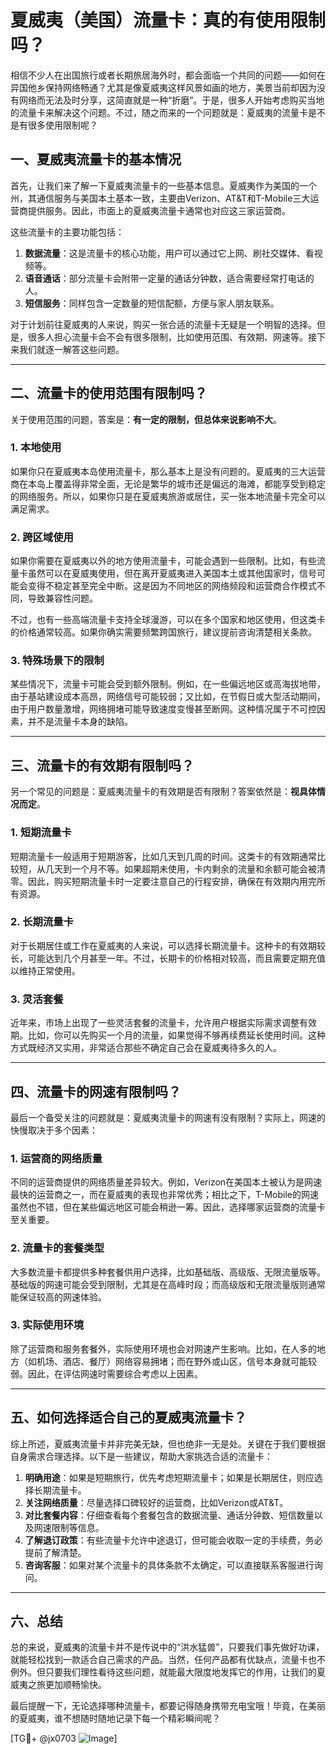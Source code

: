 # 夏威夷（美国）流量卡：真的有使用限制吗？

相信不少人在出国旅行或者长期旅居海外时，都会面临一个共同的问题——如何在异国他乡保持网络畅通？尤其是像夏威夷这样风景如画的地方，美景当前却因为没有网络而无法及时分享，这简直就是一种“折磨”。于是，很多人开始考虑购买当地的流量卡来解决这个问题。不过，随之而来的一个问题就是：夏威夷的流量卡是不是有很多使用限制呢？

## 一、夏威夷流量卡的基本情况

首先，让我们来了解一下夏威夷流量卡的一些基本信息。夏威夷作为美国的一个州，其通信服务与美国本土基本一致，主要由Verizon、AT&T和T-Mobile三大运营商提供服务。因此，市面上的夏威夷流量卡通常也对应这三家运营商。

这些流量卡的主要功能包括：

1. **数据流量**：这是流量卡的核心功能，用户可以通过它上网、刷社交媒体、看视频等。
2. **语音通话**：部分流量卡会附带一定量的通话分钟数，适合需要经常打电话的人。
3. **短信服务**：同样包含一定数量的短信配额，方便与家人朋友联系。

对于计划前往夏威夷的人来说，购买一张合适的流量卡无疑是一个明智的选择。但是，很多人担心流量卡会不会有很多限制，比如使用范围、有效期、网速等。接下来我们就逐一解答这些问题。

---

## 二、流量卡的使用范围有限制吗？

关于使用范围的问题，答案是：**有一定的限制，但总体来说影响不大**。

### 1. **本地使用**
如果你只在夏威夷本岛使用流量卡，那么基本上是没有问题的。夏威夷的三大运营商在本岛上覆盖得非常全面，无论是繁华的城市还是偏远的海滩，都能享受到稳定的网络服务。所以，如果你只是在夏威夷旅游或居住，买一张本地流量卡完全可以满足需求。

### 2. **跨区域使用**
如果你需要在夏威夷以外的地方使用流量卡，可能会遇到一些限制。比如，有些流量卡虽然可以在夏威夷使用，但在离开夏威夷进入美国本土或其他国家时，信号可能会变得不稳定甚至完全中断。这是因为不同地区的网络频段和运营商合作模式不同，导致兼容性问题。

不过，也有一些高端流量卡支持全球漫游，可以在多个国家和地区使用，但这类卡的价格通常较高。如果你确实需要频繁跨国旅行，建议提前咨询清楚相关条款。

### 3. **特殊场景下的限制**
某些情况下，流量卡可能会受到额外限制。例如，在一些偏远地区或高海拔地带，由于基站建设成本高昂，网络信号可能较弱；又比如，在节假日或大型活动期间，由于用户数量激增，网络拥堵可能导致速度变慢甚至断网。这种情况属于不可控因素，并不是流量卡本身的缺陷。

---

## 三、流量卡的有效期有限制吗？

另一个常见的问题是：夏威夷流量卡的有效期是否有限制？答案依然是：**视具体情况而定**。

### 1. **短期流量卡**
短期流量卡一般适用于短期游客，比如几天到几周的时间。这类卡的有效期通常比较短，从几天到一个月不等。如果超期未使用，卡内剩余的流量和余额可能会被清零。因此，购买短期流量卡时一定要注意自己的行程安排，确保在有效期内用完所有资源。

### 2. **长期流量卡**
对于长期居住或工作在夏威夷的人来说，可以选择长期流量卡。这种卡的有效期较长，可能达到几个月甚至一年。不过，长期卡的价格相对较高，而且需要定期充值以维持正常使用。

### 3. **灵活套餐**
近年来，市场上出现了一些灵活套餐的流量卡，允许用户根据实际需求调整有效期。比如，你可以先购买一个月的流量，如果觉得不够再续费延长使用时间。这种方式既经济又实用，非常适合那些不确定自己会在夏威夷待多久的人。

---

## 四、流量卡的网速有限制吗？

最后一个备受关注的问题就是：夏威夷流量卡的网速有没有限制？实际上，网速的快慢取决于多个因素：

### 1. **运营商的网络质量**
不同的运营商提供的网络质量差异较大。例如，Verizon在美国本土被认为是网速最快的运营商之一，而在夏威夷的表现也非常优秀；相比之下，T-Mobile的网速虽然也不错，但在某些偏远地区可能会稍逊一筹。因此，选择哪家运营商的流量卡至关重要。

### 2. **流量卡的套餐类型**
大多数流量卡都提供多种套餐供用户选择，比如基础版、高级版、无限流量版等。基础版的网速可能会受到限制，尤其是在高峰时段；而高级版和无限流量版则通常能保证较高的网速体验。

### 3. **实际使用环境**
除了运营商和服务套餐外，实际使用环境也会对网速产生影响。比如，在人多的地方（如机场、酒店、餐厅）网络容易拥堵；而在野外或山区，信号本身就可能较弱。因此，在评估网速时需要综合考虑以上因素。

---

## 五、如何选择适合自己的夏威夷流量卡？

综上所述，夏威夷流量卡并非完美无缺，但也绝非一无是处。关键在于我们要根据自身需求合理选择。以下是一些建议，帮助大家挑选合适的流量卡：

1. **明确用途**：如果是短期旅行，优先考虑短期流量卡；如果是长期居住，则应选择长期流量卡。
2. **关注网络质量**：尽量选择口碑较好的运营商，比如Verizon或AT&T。
3. **对比套餐内容**：仔细查看每个套餐包含的数据流量、通话分钟数、短信数量以及网速限制等信息。
4. **了解退订政策**：有些流量卡允许中途退订，但可能会收取一定的手续费，务必提前了解清楚。
5. **咨询客服**：如果对某个流量卡的具体条款不太确定，可以直接联系客服进行询问。

---

## 六、总结

总的来说，夏威夷的流量卡并不是传说中的“洪水猛兽”，只要我们事先做好功课，就能轻松找到一款适合自己需求的产品。当然，任何产品都有优缺点，流量卡也不例外。但只要我们理性看待这些问题，就能最大限度地发挥它的作用，让我们的夏威夷之旅更加顺畅愉快。

最后提醒一下，无论选择哪种流量卡，都要记得随身携带充电宝哦！毕竟，在美丽的夏威夷，谁不想随时随地记录下每一个精彩瞬间呢？

[TG💪+ @jx0703 ![Image](https://github.com/user-attachments/assets/dbca1d08-cadb-493c-b0ec-ad6f7a83f270)]